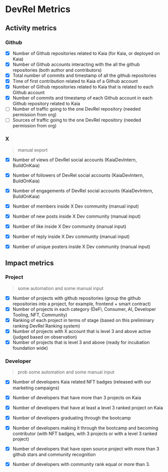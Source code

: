 # DevRel Metrics

## Activity metrics

### Github
- [x] Number of Github repositories related to Kaia (for Kaia, or deployed on Kaia)
- [x] Number of Github accounts interacting with the all the github repositories (both author and contributors)
- [x] Total number of commits and timestamp of all the github repositories
- [x] Time of first contribution related to Kaia of a Github account
- [x] Number of Github repositories related to Kaia that is related to each Github account
- [x] Number of commits and timestamp of each Github account in each Github repository related to Kaia
- [ ] Number of traffic going to the one DevRel repository (needed permission from org)
- [ ] Sources of traffic going to the one DevRel repository (needed permission from org)

### X
> manual export
- [x] Number of views of DevRel social accounts (KaiaDevIntern, BuildOnKaia)
- [x] Number of followers of DevRel social accounts (KaiaDevIntern, BuildOnKaia)
- [x] Number of engagements of DevRel social accounts (KaiaDevIntern, BuildOnKaia)
- [x] Number of members inside X Dev community (manual input)
- [x] Number of new posts inside X Dev community (manual input)
- [x] Number of like inside X Dev community (manual input)
- [x] Number of reply inside X Dev community (manual input)
- [x] Number of unique posters inside X Dev community (manual input)


## Impact metrics

### Project
> some automation and some manual input
- [x] Number of projects with github repositories (group the github repositories into a project, for example, frontend + smart contract)
- [x] Number of projects in each category (DeFi, Consumer, AI, Developer Tooling, NFT, Community)
- [x] Ranking of each project in terms of stage (based on this preliminary ranking DevRel Ranking system)
- [x] Number of projects with X account that is level 3 and above active (judged based on observation)
- [x] Number of projects that is level 3 and above (ready for incubation foundation wide)

### Developer
> prob some automation and some manual input
- [x] Number of developers Kaia related NFT badges (released with our marketing campaigns)
- [x] Number of developers that have more than 3 projects on Kaia
- [x] Number of developers that have at least a level 3 ranked project on Kaia
- [x] Number of developers graduating through the bootcamp
- [x] Number of developers making it through the bootcamp and becoming contributor (with NFT badges, with 3 projects or with a level 3 ranked project)
- [x] Number of developers that have open source project with more than 3 github stars and community recognition
- [x] Number of developers with community rank equal or more than 3.


